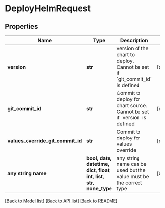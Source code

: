 # DeployHelmRequest


## Properties
Name | Type | Description | Notes
------------ | ------------- | ------------- | -------------
**version** | **str** | version of the chart to deploy. Cannot be set if &#x60;git_commit_id&#x60; is defined  | [optional] 
**git_commit_id** | **str** | Commit to deploy for chart source. Cannot be set if &#x60;version&#x60; is defined  | [optional] 
**values_override_git_commit_id** | **str** | Commit to deploy for values override  | [optional] 
**any string name** | **bool, date, datetime, dict, float, int, list, str, none_type** | any string name can be used but the value must be the correct type | [optional]

[[Back to Model list]](../README.md#documentation-for-models) [[Back to API list]](../README.md#documentation-for-api-endpoints) [[Back to README]](../README.md)


